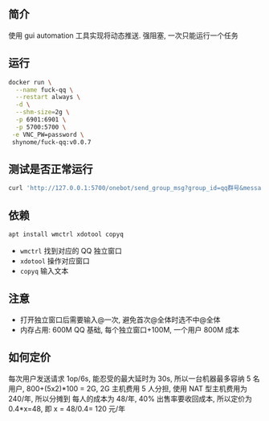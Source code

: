 ## 简介

使用 gui automation 工具实现将动态推送. 强阻塞, 一次只能运行一个任务

## 运行

```sh
docker run \
  --name fuck-qq \
  --restart always \
  -d \
  --shm-size=2g \
  -p 6901:6901 \
  -p 5700:5700 \
 -e VNC_PW=password \
 shynome/fuck-qq:v0.0.7
```

## 测试是否正常运行

```sh
curl 'http://127.0.0.1:5700/onebot/send_group_msg?group_id=qq群号&message=hello'
```

## 依赖

```sh
apt install wmctrl xdotool copyq
```

- `wmctrl` 找到对应的 QQ 独立窗口
- `xdotool` 操作对应窗口
- `copyq` 输入文本

## 注意

- 打开独立窗口后需要输入@一次, 避免首次@全体时选不中@全体
- 内存占用: 600M QQ 基础, 每个独立窗口+100M, 一个用户 800M 成本

## 如何定价

每次用户发送请求 1op/6s, 能忍受的最大延时为 30s, 所以一台机器最多容纳 5 名用户,
800+(5x2)\*100 = 2G, 2G 主机费用 5 人分担, 使用 NAT 型主机费用为 240/年, 所以分摊到
每人的成本为 48/年, 40% 出售率要收回成本, 所以定价为 0.4\*x=48, 即 x = 48/0.4= 120 元/年
